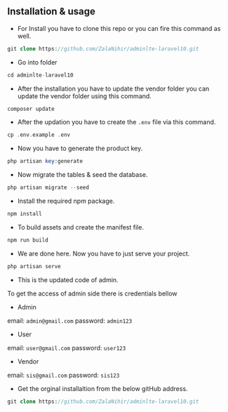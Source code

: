 ## Installation & usage

-   For Install you have to clone this repo or you can fire this command as well.

```php
git clone https://github.com/ZalaNihir/adminlte-laravel10.git
```

-   Go into folder

```php
cd adminlte-laravel10
```

-   After the installation you have to update the vendor folder you can update the vendor folder using this command.

```php
composer update
```

-   After the updation you have to create the `.env` file via this command.

```php
cp .env.example .env
```

-   Now you have to generate the product key.

```php
php artisan key:generate
```

-   Now migrate the tables & seed the database.

```php
php artisan migrate --seed
```

-   Install the required npm package.

```php
npm install
```

-   To build assets and create the manifest file.

```php
npm run build
```

-   We are done here. Now you have to just serve your project.

```php
php artisan serve
```

-   This is the updated code of admin.

To get the access of admin side there is credentials bellow

-   Admin

email: `admin@gmail.com`
password: `admin123`

-   User

email: `user@gmail.com`
password: `user123`

-   Vendor

email: `sis@gmail.com`
password: `sis123`

-   Get the orginal installaltion from the below gitHub address.

```php
git clone https://github.com/ZalaNihir/adminlte-laravel10.git
```
